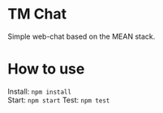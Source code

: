 # TM Chat

Simple web-chat based on the MEAN stack.

# How to use

Install: `npm install`  
Start: `npm start`
Test: `npm test`
